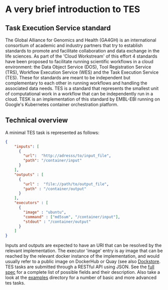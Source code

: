 # A very brief introduction to TES

## Task Execution Service standard
The Global Alliance for Genomics and Health (GA4GH) is an international consortium of academic and industry partners that try to establish standards to promote and facilitate collaboration and data exchange in the life sciences. As part of the 'Cloud Workstream' of this effort 4 standards have been proposed to facilitate running scientific workflows in a cloud environment: the Data Object Service (DOS), Tool Registration Service (TRS), Workflow Execution Service (WES) and the Task Execution Service (TES). These for standards are meant to be independent but complementary to each other in running workflows and handling the associated data needs. TES is a standard that represents the smallest unit of computational work in a workflow that can be independently run in a cloud. TESK is an implementation of this standard by EMBL-EBI running on Google's Kubernetes container orchestration platform.

## Technical overview
A minimal TES task is represented as follows:

```json
{
    "inputs": [
      {
        "url":  "http://adresss/to/input_file",
        "path": "/container/input"
      }
    ],
    "outputs" : [
      {
        "url" :  "file://path/to/output_file",
        "path" : "/container/output"
      }
    ],
    "executors" : [
      {
        "image" : "ubuntu",
        "command" : ["md5sum", "/container/input"],
        "stdout" : "/container/output"
      }
    ]
}
```

Inputs and outputs are expected to have an URI that can be resolved by the relevant implementation. The executor 'image' entry is ay image that can be reached by the relevant docker instance of the implementation, and would usually refer to a public image on DockerHub or Quay (see also [Dockstore](https://dockstore.org/). TES tasks are submitted through a RESTful API using JSON. See the [full spec](https://github.com/ga4gh/task-execution-schemas) for a complete list of possible fields and their description. Also take a look at the [examples](examples/success) directory for a number of basic and more advanced tes tasks.
